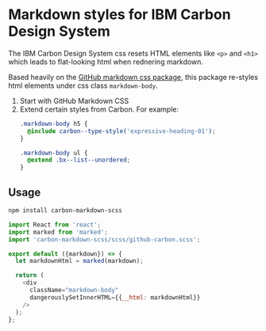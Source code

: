 # Markdown styles for IBM Carbon Design System

The IBM Carbon Design System css resets HTML elements like `<p>` and `<h1>` which leads to flat-looking html when rednering markdown.

Based heavily on the [GitHub markdown css package](https://github.com/sindresorhus/github-markdown-css), this package re-styles html elements under css class `markdown-body`.
1. Start with GitHub Markdown CSS
2. Extend certain styles from Carbon. For example:
    ```scss
    .markdown-body h5 {
      @include carbon--type-style('expressive-heading-01');
    }

    .markdown-body ul {
      @extend .bx--list--unordered;
    }

    ```
    
## Usage
```sh
npm install carbon-markdown-scss
```

```javascript
import React from 'react';
import marked from 'marked';
import 'carbon-markdown-scss/scss/github-carbon.scss';

export default ({markdown}) => {
  let markdownHtml = marked(markdown);

  return (
    <div
      className="markdown-body"
      dangerouslySetInnerHTML={{__html: markdownHtml}}
    />
  );
};
```
